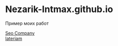 # Nezarik-Intmax.github.io
Пример моих работ

<a href="https://nezarik-intmax.github.io/Nezarik-Intmax.github.io-master/SeoComany/"> Seo Company</a>
<br>
<a href="https://nezarik-intmax.github.io/Nezarik-Intmax.github.io-master/Iateriam/">Iateriam</a>
